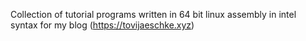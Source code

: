 Collection of tutorial programs written in 64 bit linux assembly in intel syntax for my blog (https://tovijaeschke.xyz)

